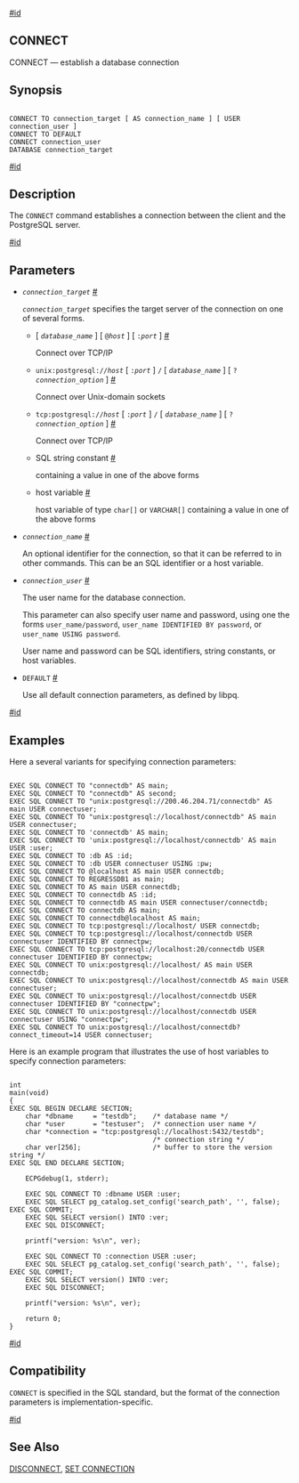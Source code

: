 [#id](#ECPG-SQL-CONNECT)

## CONNECT

CONNECT — establish a database connection

## Synopsis

```

CONNECT TO connection_target [ AS connection_name ] [ USER connection_user ]
CONNECT TO DEFAULT
CONNECT connection_user
DATABASE connection_target
```

[#id](#id-1.7.5.20.4.3)

## Description

The `CONNECT` command establishes a connection between the client and the PostgreSQL server.

[#id](#id-1.7.5.20.4.4)

## Parameters

* *`connection_target`* [#](#ECPG-SQL-CONNECT-CONNECTION-TARGET)

  *`connection_target`* specifies the target server of the connection on one of several forms.

  * \[ *`database_name`* ] \[ `@`*`host`* ] \[ `:`*`port`* ] [#](#ECPG-SQL-CONNECT-CONNECTION-TARGET-DATABASE-NAME)

    Connect over TCP/IP

  * `unix:postgresql://`*`host`* \[ `:`*`port`* ] `/` \[ *`database_name`* ] \[ `?`*`connection_option`* ] [#](#ECPG-SQL-CONNECT-CONNECTION-TARGET-UNIX-DOMAIN-SOCKETS)

    Connect over Unix-domain sockets

  * `tcp:postgresql://`*`host`* \[ `:`*`port`* ] `/` \[ *`database_name`* ] \[ `?`*`connection_option`* ] [#](#ECPG-SQL-CONNECT-CONNECTION-TARGET-TCP-IP)

    Connect over TCP/IP

  * SQL string constant [#](#ECPG-SQL-CONNECT-CONNECTION-TARGET-CONSTANT)

    containing a value in one of the above forms

  * host variable [#](#ECPG-SQL-CONNECT-CONNECTION-TARGET-HOST-VARIABLE)

    host variable of type `char[]` or `VARCHAR[]` containing a value in one of the above forms

* *`connection_name`* [#](#ECPG-SQL-CONNECT-CONNECTION-NAME)

  An optional identifier for the connection, so that it can be referred to in other commands. This can be an SQL identifier or a host variable.

* *`connection_user`* [#](#ECPG-SQL-CONNECT-CONNECTION-USER)

  The user name for the database connection.

  This parameter can also specify user name and password, using one the forms `user_name/password`, `user_name IDENTIFIED BY password`, or `user_name USING password`.

  User name and password can be SQL identifiers, string constants, or host variables.

* `DEFAULT` [#](#ECPG-SQL-CONNECT-DEFAULT)

  Use all default connection parameters, as defined by libpq.

[#id](#id-1.7.5.20.4.5)

## Examples

Here a several variants for specifying connection parameters:

```

EXEC SQL CONNECT TO "connectdb" AS main;
EXEC SQL CONNECT TO "connectdb" AS second;
EXEC SQL CONNECT TO "unix:postgresql://200.46.204.71/connectdb" AS main USER connectuser;
EXEC SQL CONNECT TO "unix:postgresql://localhost/connectdb" AS main USER connectuser;
EXEC SQL CONNECT TO 'connectdb' AS main;
EXEC SQL CONNECT TO 'unix:postgresql://localhost/connectdb' AS main USER :user;
EXEC SQL CONNECT TO :db AS :id;
EXEC SQL CONNECT TO :db USER connectuser USING :pw;
EXEC SQL CONNECT TO @localhost AS main USER connectdb;
EXEC SQL CONNECT TO REGRESSDB1 as main;
EXEC SQL CONNECT TO AS main USER connectdb;
EXEC SQL CONNECT TO connectdb AS :id;
EXEC SQL CONNECT TO connectdb AS main USER connectuser/connectdb;
EXEC SQL CONNECT TO connectdb AS main;
EXEC SQL CONNECT TO connectdb@localhost AS main;
EXEC SQL CONNECT TO tcp:postgresql://localhost/ USER connectdb;
EXEC SQL CONNECT TO tcp:postgresql://localhost/connectdb USER connectuser IDENTIFIED BY connectpw;
EXEC SQL CONNECT TO tcp:postgresql://localhost:20/connectdb USER connectuser IDENTIFIED BY connectpw;
EXEC SQL CONNECT TO unix:postgresql://localhost/ AS main USER connectdb;
EXEC SQL CONNECT TO unix:postgresql://localhost/connectdb AS main USER connectuser;
EXEC SQL CONNECT TO unix:postgresql://localhost/connectdb USER connectuser IDENTIFIED BY "connectpw";
EXEC SQL CONNECT TO unix:postgresql://localhost/connectdb USER connectuser USING "connectpw";
EXEC SQL CONNECT TO unix:postgresql://localhost/connectdb?connect_timeout=14 USER connectuser;
```

Here is an example program that illustrates the use of host variables to specify connection parameters:

```

int
main(void)
{
EXEC SQL BEGIN DECLARE SECTION;
    char *dbname     = "testdb";    /* database name */
    char *user       = "testuser";  /* connection user name */
    char *connection = "tcp:postgresql://localhost:5432/testdb";
                                    /* connection string */
    char ver[256];                  /* buffer to store the version string */
EXEC SQL END DECLARE SECTION;

    ECPGdebug(1, stderr);

    EXEC SQL CONNECT TO :dbname USER :user;
    EXEC SQL SELECT pg_catalog.set_config('search_path', '', false); EXEC SQL COMMIT;
    EXEC SQL SELECT version() INTO :ver;
    EXEC SQL DISCONNECT;

    printf("version: %s\n", ver);

    EXEC SQL CONNECT TO :connection USER :user;
    EXEC SQL SELECT pg_catalog.set_config('search_path', '', false); EXEC SQL COMMIT;
    EXEC SQL SELECT version() INTO :ver;
    EXEC SQL DISCONNECT;

    printf("version: %s\n", ver);

    return 0;
}
```

[#id](#id-1.7.5.20.4.6)

## Compatibility

`CONNECT` is specified in the SQL standard, but the format of the connection parameters is implementation-specific.

[#id](#id-1.7.5.20.4.7)

## See Also

[DISCONNECT](ecpg-sql-disconnect), [SET CONNECTION](ecpg-sql-set-connection)